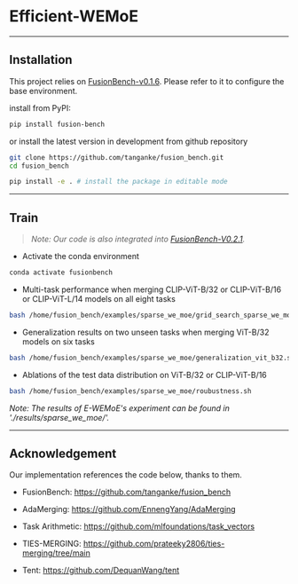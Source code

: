 # Efficient-WEMoE
[//]: # ( and Effective Weight-Ensembling Mixture of Experts for Multi-Task Model Merging)

[//]: # (<center>)
[//]: # (<img src="./EWEMoE.png" alt="Efficient Weight-Ensembling MoE" width="800"/>)
[//]: # (</center>)

---

## Installation

This project relies on [FusionBench-v0.1.6](https://github.com/tanganke/fusion_bench). Please refer to it to configure the base environment.

install from PyPI:

```bash
pip install fusion-bench
```

or install the latest version in development from github repository

```bash
git clone https://github.com/tanganke/fusion_bench.git
cd fusion_bench

pip install -e . # install the package in editable mode
```

---

## Train

> *Note: Our code is also integrated into [FusionBench-V0.2.1](https://github.com/tanganke/fusion_bench/tree/main/examples/sparse_we_moe).*

- Activate the conda environment
```bash
conda activate fusionbench
```

- Multi-task performance when merging CLIP-ViT-B/32 or CLIP-ViT-B/16 or CLIP-ViT-L/14 models on all eight tasks
```bash
bash /home/fusion_bench/examples/sparse_we_moe/grid_search_sparse_we_moe_ratio.sh
```

- Generalization results on two unseen tasks when merging ViT-B/32 models on six tasks
```bash
bash /home/fusion_bench/examples/sparse_we_moe/generalization_vit_b32.sh
```

- Ablations of the test data distribution on ViT-B/32 or CLIP-ViT-B/16 
```bash
bash /home/fusion_bench/examples/sparse_we_moe/roubustness.sh
```

*Note: The results of E-WEMoE's experiment can be found in './results/sparse_we_moe/'.*

---

## Acknowledgement
Our implementation references the code below, thanks to them.

- FusionBench: https://github.com/tanganke/fusion_bench

- AdaMerging: https://github.com/EnnengYang/AdaMerging

- Task Arithmetic: https://github.com/mlfoundations/task_vectors

- TIES-MERGING: https://github.com/prateeky2806/ties-merging/tree/main

- Tent: https://github.com/DequanWang/tent
